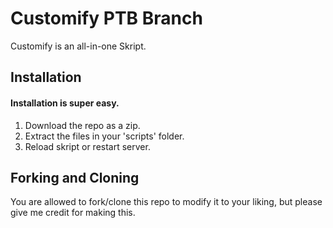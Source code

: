 # Customify PTB Branch
Customify is an all-in-one Skript.

## Installation
#### Installation is super easy.
1. Download the repo as a zip.
2. Extract the files in your 'scripts' folder.
3. Reload skript or restart server.

## Forking and Cloning
You are allowed to fork/clone this repo to modify it to your liking, but please give me credit for making this.
